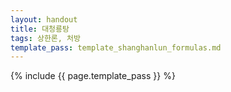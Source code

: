 ```yaml
---
layout: handout
title: 대청룡탕
tags: 상한론, 처방
template_pass: template_shanghanlun_formulas.md
---
```



{% include {{ page.template_pass }} %}